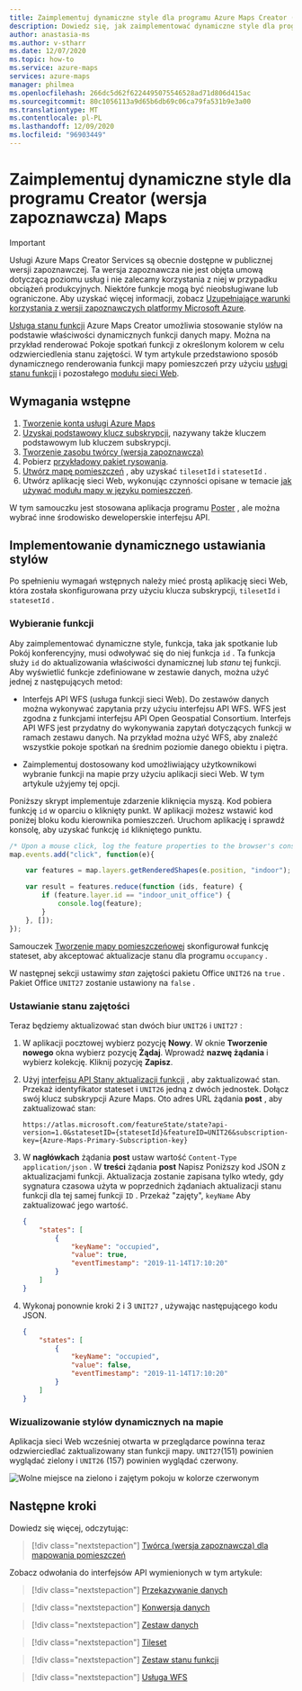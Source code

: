 ```yaml
---
title: Zaimplementuj dynamiczne style dla programu Azure Maps Creator (wersja zapoznawcza) Maps
description: Dowiedz się, jak zaimplementować dynamiczne style dla programu Creator (wersja zapoznawcza) Maps
author: anastasia-ms
ms.author: v-stharr
ms.date: 12/07/2020
ms.topic: how-to
ms.service: azure-maps
services: azure-maps
manager: philmea
ms.openlocfilehash: 266dc5d62f6224495075546528ad71d806d415ac
ms.sourcegitcommit: 80c1056113a9d65b6db69c06ca79fa531b9e3a00
ms.translationtype: MT
ms.contentlocale: pl-PL
ms.lasthandoff: 12/09/2020
ms.locfileid: "96903449"
---
```

# <a name="implement-dynamic-styling-for-creator-preview-indoor-maps"></a>Zaimplementuj dynamiczne style dla programu Creator (wersja zapoznawcza) Maps

> [!IMPORTANT]
> Usługi Azure Maps Creator Services są obecnie dostępne w publicznej wersji zapoznawczej.
> Ta wersja zapoznawcza nie jest objęta umową dotyczącą poziomu usług i nie zalecamy korzystania z niej w przypadku obciążeń produkcyjnych. Niektóre funkcje mogą być nieobsługiwane lub ograniczone. Aby uzyskać więcej informacji, zobacz [Uzupełniające warunki korzystania z wersji zapoznawczych platformy Microsoft Azure](https://azure.microsoft.com/support/legal/preview-supplemental-terms/).

[Usługa stanu funkcji](/rest/api/maps/featurestate) Azure Maps Creator umożliwia stosowanie stylów na podstawie właściwości dynamicznych funkcji danych mapy.  Można na przykład renderować Pokoje spotkań funkcji z określonym kolorem w celu odzwierciedlenia stanu zajętości. W tym artykule przedstawiono sposób dynamicznego renderowania funkcji mapy pomieszczeń przy użyciu [usługi stanu funkcji](/rest/api/maps/featurestate) i pozostałego [modułu sieci Web](how-to-use-indoor-module.md).

## <a name="prerequisites"></a>Wymagania wstępne

1. [Tworzenie konta usługi Azure Maps](quick-demo-map-app.md#create-an-azure-maps-account)
2. [Uzyskaj podstawowy klucz subskrypcji](quick-demo-map-app.md#get-the-primary-key-for-your-account), nazywany także kluczem podstawowym lub kluczem subskrypcji.
3. [Tworzenie zasobu twórcy (wersja zapoznawcza)](how-to-manage-creator.md)
4. Pobierz [przykładowy pakiet rysowania](https://github.com/Azure-Samples/am-creator-indoor-data-examples).
5. [Utwórz mapę pomieszczeń](tutorial-creator-indoor-maps.md) , aby uzyskać `tilesetId` i `statesetId` .
6. Utwórz aplikację sieci Web, wykonując czynności opisane w temacie [jak używać modułu mapy w języku pomieszczeń](how-to-use-indoor-module.md).

W tym samouczku jest stosowana aplikacja programu [Poster](https://www.postman.com/) , ale można wybrać inne środowisko deweloperskie interfejsu API.

## <a name="implement-dynamic-styling"></a>Implementowanie dynamicznego ustawiania stylów

Po spełnieniu wymagań wstępnych należy mieć prostą aplikację sieci Web, która została skonfigurowana przy użyciu klucza subskrypcji, `tilesetId` i `statesetId` .

### <a name="select-features"></a>Wybieranie funkcji

Aby zaimplementować dynamiczne style, funkcja, taka jak spotkanie lub Pokój konferencyjny, musi odwoływać się do niej funkcja `id` . Ta funkcja służy `id` do aktualizowania właściwości dynamicznej lub *stanu* tej funkcji. Aby wyświetlić funkcje zdefiniowane w zestawie danych, można użyć jednej z następujących metod:

* Interfejs API WFS (usługa funkcji sieci Web). Do zestawów danych można wykonywać zapytania przy użyciu interfejsu API WFS. WFS jest zgodna z funkcjami interfejsu API Open Geospatial Consortium. Interfejs API WFS jest przydatny do wykonywania zapytań dotyczących funkcji w ramach zestawu danych. Na przykład można użyć WFS, aby znaleźć wszystkie pokoje spotkań na średnim poziomie danego obiektu i piętra.

* Zaimplementuj dostosowany kod umożliwiający użytkownikowi wybranie funkcji na mapie przy użyciu aplikacji sieci Web. W tym artykule użyjemy tej opcji.  

Poniższy skrypt implementuje zdarzenie kliknięcia myszą. Kod pobiera funkcję `id` w oparciu o kliknięty punkt. W aplikacji możesz wstawić kod poniżej bloku kodu kierownika pomieszczeń. Uruchom aplikację i sprawdź konsolę, aby uzyskać funkcję `id` klikniętego punktu.

```javascript
/* Upon a mouse click, log the feature properties to the browser's console. */
map.events.add("click", function(e){

    var features = map.layers.getRenderedShapes(e.position, "indoor");

    var result = features.reduce(function (ids, feature) {
        if (feature.layer.id == "indoor_unit_office") {
            console.log(feature);
        }
    }, []);
});
```

Samouczek [Tworzenie mapy pomieszczeńowej](tutorial-creator-indoor-maps.md) skonfigurował funkcję stateset, aby akceptować aktualizacje stanu dla programu `occupancy` .

W następnej sekcji ustawimy *stan* zajętości pakietu Office `UNIT26` na `true` . Pakiet Office `UNIT27` zostanie ustawiony na `false` .

### <a name="set-occupancy-status"></a>Ustawianie stanu zajętości

 Teraz będziemy aktualizować stan dwóch biur `UNIT26` i `UNIT27` :

1. W aplikacji pocztowej wybierz pozycję **Nowy**. W oknie **Tworzenie nowego** okna wybierz pozycję **Żądaj**. Wprowadź **nazwę żądania** i wybierz kolekcję. Kliknij pozycję **Zapisz**.

2. Użyj [interfejsu API Stany aktualizacji funkcji](/rest/api/maps/featurestate/updatestatespreview) , aby zaktualizować stan. Przekaż identyfikator stateset i `UNIT26` jedną z dwóch jednostek. Dołącz swój klucz subskrypcji Azure Maps. Oto adres URL żądania **post** , aby zaktualizować stan:

    ```http
    https://atlas.microsoft.com/featureState/state?api-version=1.0&statesetID={statesetId}&featureID=UNIT26&subscription-key={Azure-Maps-Primary-Subscription-key}
    ```

3. W **nagłówkach** żądania **post** ustaw wartość `Content-Type` `application/json` . W **treści** żądania **post** Napisz Poniższy kod JSON z aktualizacjami funkcji. Aktualizacja zostanie zapisana tylko wtedy, gdy sygnatura czasowa użyta w poprzednich żądaniach aktualizacji stanu funkcji dla tej samej funkcji `ID` . Przekaż "zajęty", `keyName` Aby zaktualizować jego wartość.

    ```json
    {
        "states": [
            {
                "keyName": "occupied",
                "value": true,
                "eventTimestamp": "2019-11-14T17:10:20"
            }
        ]
    }
    ```

4. Wykonaj ponownie kroki 2 i 3 `UNIT27` , używając następującego kodu JSON.

    ``` json
    {
        "states": [
            {
                "keyName": "occupied",
                "value": false,
                "eventTimestamp": "2019-11-14T17:10:20"
            }
        ]
    }
    ```

### <a name="visualize-dynamic-styles-on-a-map"></a>Wizualizowanie stylów dynamicznych na mapie

Aplikacja sieci Web wcześniej otwarta w przeglądarce powinna teraz odzwierciedlać zaktualizowany stan funkcji mapy. `UNIT27`(151) powinien wyglądać zielony i `UNIT26` (157) powinien wyglądać czerwony.

![Wolne miejsce na zielono i zajętym pokoju w kolorze czerwonym](./media/indoor-map-dynamic-styling/room-state.png)

## <a name="next-steps"></a>Następne kroki

Dowiedz się więcej, odczytując:

> [!div class="nextstepaction"]
> [Twórca (wersja zapoznawcza) dla mapowania pomieszczeń](creator-indoor-maps.md)

Zobacz odwołania do interfejsów API wymienionych w tym artykule:

> [!div class="nextstepaction"]
> [Przekazywanie danych](creator-indoor-maps.md#upload-a-drawing-package)

> [!div class="nextstepaction"]
> [Konwersja danych](creator-indoor-maps.md#convert-a-drawing-package)

> [!div class="nextstepaction"]
> [Zestaw danych](creator-indoor-maps.md#datasets)

> [!div class="nextstepaction"]
> [Tileset](creator-indoor-maps.md#tilesets)

> [!div class="nextstepaction"]
> [Zestaw stanu funkcji](creator-indoor-maps.md#feature-statesets)

> [!div class="nextstepaction"]
> [Usługa WFS](creator-indoor-maps.md#web-feature-service-api)